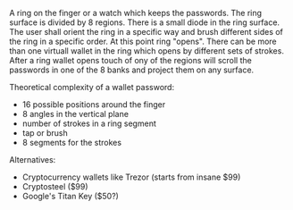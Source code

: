 A ring on the finger or a watch which keeps the passwords. The ring surface is divided by 8 regions. There is a small diode 
in the ring surface. The user shall orient the ring in a specific way and brush different sides of the ring 
in a specific order. At this point ring "opens". There can be more than one virtuall wallet in the ring which opens 
by different 
sets of strokes. After a ring wallet opens touch of ony of the regions will scroll the passwords in 
one of the 8 banks and project them on any surface. 


Theoretical complexity of a wallet password:

*  16 possible positions around the finger 
*  8 angles in the vertical plane 
*  number of strokes in a ring segment
*  tap or brush
*  8 segments for the strokes


Alternatives:

*  Cryptocurrency wallets like Trezor (starts from insane $99)
*  Cryptosteel ($99)
* Google's  Titan Key ($50?)
